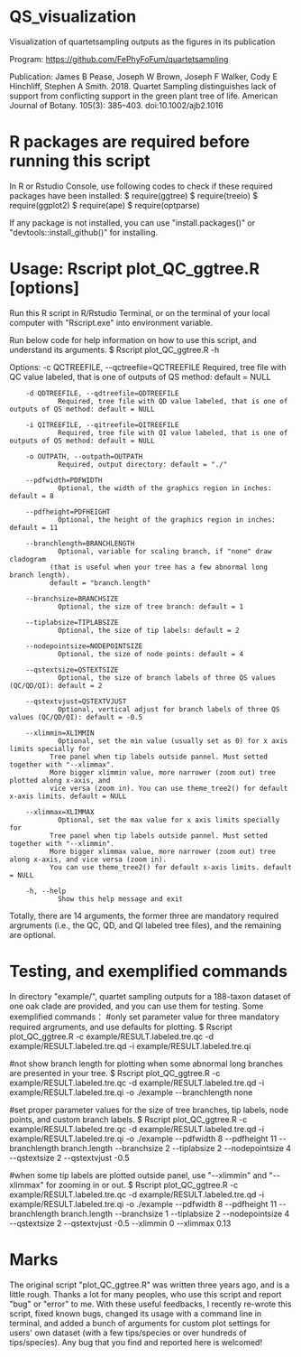 # QS_visualization
Visualization of quartetsampling outputs as the figures in its publication

Program: https://github.com/FePhyFoFum/quartetsampling

Publication: James B Pease, Joseph W Brown, Joseph F Walker, Cody E Hinchliff, Stephen A Smith. 2018. Quartet Sampling distinguishes lack of support from conflicting support in the green plant tree of life. American Journal of Botany. 105(3): 385–403. doi:10.1002/ajb2.1016

# R packages are required before running this script

In R or Rstudio Console, use following codes to check if these required packages have been installed:
$ require(ggtree)
$ require(treeio)
$ require(ggplot2)
$ require(ape)
$ require(optparse)

If any package is not installed, you can use "install.packages()" or "devtools::install_github()" for installing.

# Usage: Rscript plot_QC_ggtree.R [options]

Run this R script in  R/Rstudio Terminal, or on the terminal of your local computer with "Rscript.exe" into environment variable.

Run below code for help information on how to use this script, and understand its arguments.
$ Rscript plot_QC_ggtree.R -h

Options:
        -c QCTREEFILE, --qctreefile=QCTREEFILE
                Required, tree file with QC value labeled, that is one of outputs of QS method: default = NULL

        -d QDTREEFILE, --qdtreefile=QDTREEFILE
                Required, tree file with QD value labeled, that is one of outputs of QS method: default = NULL

        -i QITREEFILE, --qitreefile=QITREEFILE
                Required, tree file with QI value labeled, that is one of outputs of QS method: default = NULL

        -o OUTPATH, --outpath=OUTPATH
                Required, output directory: default = "./"

        --pdfwidth=PDFWIDTH
                Optional, the width of the graphics region in inches: default = 8

        --pdfheight=PDFHEIGHT
                Optional, the height of the graphics region in inches: default = 11

        --branchlength=BRANCHLENGTH
                Optional, variable for scaling branch, if "none" draw cladogram
              (that is useful when your tree has a few abnormal long branch length).
              default = "branch.length"

        --branchsize=BRANCHSIZE
                Optional, the size of tree branch: default = 1

        --tiplabsize=TIPLABSIZE
                Optional, the size of tip labels: default = 2

        --nodepointsize=NODEPOINTSIZE
                Optional, the size of node points: default = 4

        --qstextsize=QSTEXTSIZE
                Optional, the size of branch labels of three QS values (QC/QD/QI): default = 2

        --qstextvjust=QSTEXTVJUST
                Optional, vertical adjust for branch labels of three QS values (QC/QD/QI): default = -0.5

        --xlimmin=XLIMMIN
                Optional, set the min value (usually set as 0) for x axis limits specially for
              Tree panel when tip labels outside pannel. Must setted together with "--xlimmax".
              More bigger xlimmin value, more narrower (zoom out) tree plotted along x-axis, and
              vice versa (zoom in). You can use theme_tree2() for default x-axis limits. default = NULL

        --xlimmax=XLIMMAX
                Optional, set the max value for x axis limits specially for
              Tree panel when tip labels outside pannel. Must setted together with "--xlimmin".
              More bigger xlimmax value, more narrower (zoom out) tree along x-axis, and vice versa (zoom in).
              You can use theme_tree2() for default x-axis limits. default = NULL

        -h, --help
                Show this help message and exit

Totally, there are 14 arguments, the former three are mandatory required argruments (i.e., the QC, QD, and QI labeled tree files), and the remaining are optional.

# Testing, and exemplified commands
In directory "example/", quartet sampling outputs for a 188-taxon dataset of one oak clade are provided, and you can use them for testing. Some exemplified commands：
#only set parameter value for three mandatory required argruments, and use defaults for plotting. 
$ Rscript plot_QC_ggtree.R -c example/RESULT.labeled.tre.qc -d example/RESULT.labeled.tre.qd -i example/RESULT.labeled.tre.qi

#not show branch length for plotting when some abnormal long branches are presented in your tree.
$ Rscript plot_QC_ggtree.R -c example/RESULT.labeled.tre.qc -d example/RESULT.labeled.tre.qd -i example/RESULT.labeled.tre.qi -o ./example --branchlength none

#set proper parameter values for the size of tree branches, tip labels, node points, and custom branch labels.
$ Rscript plot_QC_ggtree.R -c example/RESULT.labeled.tre.qc -d example/RESULT.labeled.tre.qd -i example/RESULT.labeled.tre.qi -o ./example --pdfwidth 8 --pdfheight 11 --branchlength branch.length --branchsize 2 --tiplabsize 2 --nodepointsize 4 --qstextsize 2 --qstextvjust -0.5

#when some tip labels are plotted outside panel, use "--xlimmin" and "--xlimmax" for zooming in or out.
$ Rscript plot_QC_ggtree.R -c example/RESULT.labeled.tre.qc -d example/RESULT.labeled.tre.qd -i example/RESULT.labeled.tre.qi -o ./example --pdfwidth 8 --pdfheight 11 --branchlength branch.length --branchsize 1 --tiplabsize 2 --nodepointsize 4 --qstextsize 2 --qstextvjust -0.5 --xlimmin 0 --xlimmax 0.13

# Marks
The original script "plot_QC_ggtree.R" was written three years ago, and is a little rough. Thanks a lot for many peoples, who use this script and report "bug" or "error" to me. With these useful feedbacks, I recently re-wrote this script, fixed known bugs, changed its usage with a command line in terminal, and added a bunch of arguments for custom plot settings for users' own dataset (with a few tips/species or over hundreds of tips/species). Any bug that you find and reported here is welcomed!   
